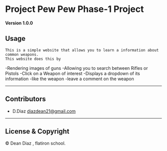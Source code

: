 # Project Pew Pew Phase-1 Project

**Version 1.0.0**
## Usage
```
This is a simple website that allows you to learn a information about common weapons.
This website does this by 
```
-Rendering images of guns
-Allowing you to search between Rifles or Pistols
-Click on a Weapon of interest
-Displays a dropdown of its information
-like the weapon
-leave a comment on the weapon

---
## Contributors 

- D.Diaz <diazdean21@gmail.com>
---
## License & Copyright

© Dean Diaz , flatiron school.

